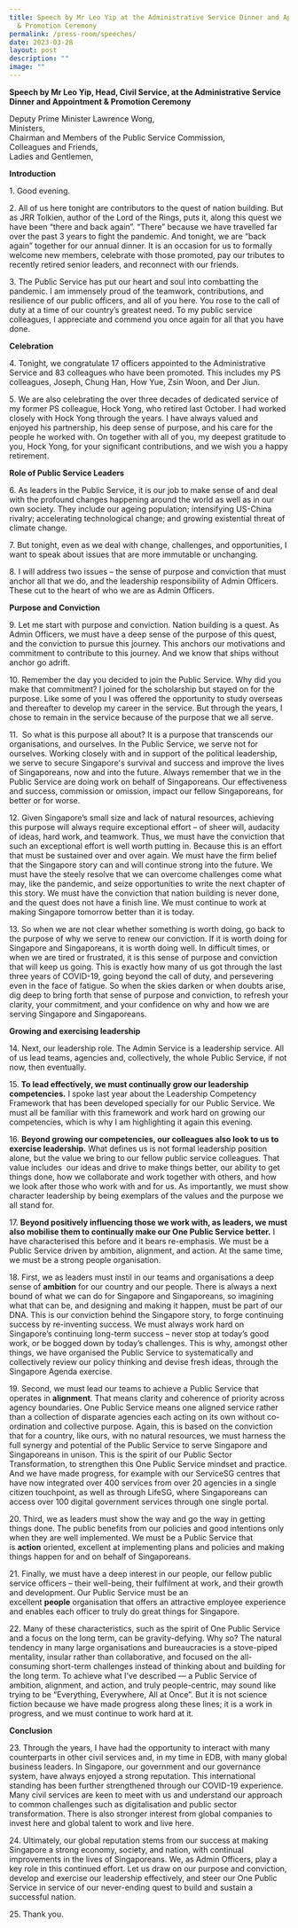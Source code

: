 ```yaml
---
title: Speech by Mr Leo Yip at the Administrative Service Dinner and Appointment
  & Promotion Ceremony
permalink: /press-room/speeches/
date: 2023-03-28
layout: post
description: ""
image: ""
---
```

**Speech by Mr Leo Yip, Head, Civil Service, at the Administrative Service Dinner and Appointment & Promotion Ceremony**

Deputy Prime Minister Lawrence Wong,   
Ministers,   
Chairman and Members of the Public Service Commission,   
Colleagues and Friends,  
Ladies and Gentlemen,   
  
**Introduction**   
  
1\. Good evening.   
  
2\. All of us here tonight are contributors to the quest of nation building. But as JRR Tolkien, author of the Lord of the Rings, puts it, along this quest we have been “there and back again”. “There” because we have travelled far over the past 3 years to fight the pandemic. And tonight, we are “back again” together for our annual dinner. It is an occasion for us to formally welcome new members, celebrate with those promoted, pay our tributes to recently retired senior leaders, and reconnect with our friends.  
  
3\. The Public Service has put our heart and soul into combatting the pandemic. I am immensely proud of the teamwork, contributions, and resilience of our public officers, and all of you here. You rose to the call of duty at a time of our country’s greatest need. To my public service colleagues, I appreciate and commend you once again for all that you have done.   
  
**Celebration**  
  
4\. Tonight, we congratulate 17 officers appointed to the Administrative Service and 83 colleagues who have been promoted. This includes my PS colleagues, Joseph, Chung Han, How Yue, Zsin Woon, and Der Jiun.  
  
5\. We are also celebrating the over three decades of dedicated service of my former PS colleague, Hock Yong, who retired last October. I had worked closely with Hock Yong through the years. I have always valued and enjoyed his partnership, his deep sense of purpose, and his care for the people he worked with. On together with all of you, my deepest gratitude to you, Hock Yong, for your significant contributions, and we wish you a happy retirement.   
  
**Role of Public Service Leaders**  
  
6\. As leaders in the Public Service, it is our job to make sense of and deal with the profound changes happening around the world as well as in our own society. They include our ageing population; intensifying US-China rivalry; accelerating technological change; and growing existential threat of climate change.   
  
7\. But tonight, even as we deal with change, challenges, and opportunities, I want to speak about issues that are more immutable or unchanging.   
  
8\. I will address two issues – the sense of purpose and conviction that must anchor all that we do, and the leadership responsibility of Admin Officers. These cut to the heart of who we are as Admin Officers.   
  
**Purpose and Conviction**  
  
9\. Let me start with purpose and conviction. Nation building is a quest. As Admin Officers, we must have a deep sense of the purpose of this quest, and the conviction to pursue this journey. This anchors our motivations and commitment to contribute to this journey. And we know that ships without anchor go adrift.   
  
10\. Remember the day you decided to join the Public Service. Why did you make that commitment? I joined for the scholarship but stayed on for the purpose. Like some of you I was offered the opportunity to study overseas and thereafter to develop my career in the service. But through the years, I chose to remain in the service because of the purpose that we all serve.   
  
11\.  So what is this purpose all about? It is a purpose that transcends our organisations, and ourselves. In the Public Service, we serve not for ourselves. Working closely with and in support of the political leadership, we serve to secure Singapore's survival and success and improve the lives of Singaporeans, now and into the future. Always remember that we in the Public Service are doing work on behalf of Singaporeans. Our effectiveness and success, commission or omission, impact our fellow Singaporeans, for better or for worse.   
  
12\. Given Singapore’s small size and lack of natural resources, achieving this purpose will always require exceptional effort – of sheer will, audacity of ideas, hard work, and teamwork. Thus, we must have the conviction that such an exceptional effort is well worth putting in. Because this is an effort that must be sustained over and over again. We must have the firm belief that the Singapore story can and will continue strong into the future. We must have the steely resolve that we can overcome challenges come what may, like the pandemic, and seize opportunities to write the next chapter of this story. We must have the conviction that nation building is never done, and the quest does not have a finish line. We must continue to work at making Singapore tomorrow better than it is today.   
  
13\. So when we are not clear whether something is worth doing, go back to the purpose of why we serve to renew our conviction. If it is worth doing for Singapore and Singaporeans, it is worth doing well. In difficult times, or when we are tired or frustrated, it is this sense of purpose and conviction that will keep us going. This is exactly how many of us got through the last three years of COVID-19, going beyond the call of duty, and persevering even in the face of fatigue. So when the skies darken or when doubts arise, dig deep to bring forth that sense of purpose and conviction, to refresh your clarity, your commitment, and your confidence on why and how we are serving Singapore and Singaporeans.    
  
**Growing and exercising leadership**  
  
14\. Next, our leadership role. The Admin Service is a leadership service. All of us lead teams, agencies and, collectively, the whole Public Service, if not now, then eventually.  
  
15\. **To lead effectively, we must continually grow our leadership competencies.** I spoke last year about the Leadership Competency Framework that has been developed specially for our Public Service. We must all be familiar with this framework and work hard on growing our competencies, which is why I am highlighting it again this evening.   
  
16\. **Beyond growing our competencies, our colleagues also look to us to exercise leadership.** What defines us is not formal leadership position alone, but the value we bring to our fellow public service colleagues. That value includes  our ideas and drive to make things better, our ability to get things done, how we collaborate and work together with others, and how we look after those who work with and for us. As importantly, we must show character leadership by being exemplars of the values and the purpose we all stand for.   
  
17\. **Beyond positively influencing those we work with, as leaders, we must also mobilise them to continually make our One Public Service better.** I have characterised this before and it bears re-emphasis. We must be a Public Service driven by ambition, alignment, and action. At the same time, we must be a strong people organisation.   
  
18\. First, we as leaders must instil in our teams and organisations a deep sense of **ambition** for our country and our people. There is always a next bound of what we can do for Singapore and Singaporeans, so imagining what that can be, and designing and making it happen, must be part of our DNA. This is our conviction behind the Singapore story, to forge continuing success by re-inventing success. We must always work hard on Singapore’s continuing long-term success – never stop at today’s good work, or be bogged down by today’s challenges. This is why, amongst other things, we have organised the Public Service to systematically and collectively review our policy thinking and devise fresh ideas, through the Singapore Agenda exercise.   
  
19\. Second, we must lead our teams to achieve a Public Service that operates in **alignment**. That means clarity and coherence of priority across agency boundaries. One Public Service means one aligned service rather than a collection of disparate agencies each acting on its own without co-ordination and collective purpose. Again, this is based on the conviction that for a country, like ours, with no natural resources, we must harness the full synergy and potential of the Public Service to serve Singapore and Singaporeans in unison. This is the spirit of our Public Sector Transformation, to strengthen this One Public Service mindset and practice. And we have made progress, for example with our ServiceSG centres that have now integrated over 400 services from over 20 agencies in a single citizen touchpoint, as well as through LifeSG, where Singaporeans can access over 100 digital government services through one single portal.   
  
20\. Third, we as leaders must show the way and go the way in getting things done. The public benefits from our policies and good intentions only when they are well implemented. We must be a Public Service that is **action** oriented, excellent at implementing plans and policies and making things happen for and on behalf of Singaporeans.       
  
21\. Finally, we must have a deep interest in our people, our fellow public service officers – their well-being, their fulfilment at work, and their growth and development. Our Public Service must be an excellent **people** organisation that offers an attractive employee experience and enables each officer to truly do great things for Singapore.   
  
22\. Many of these characteristics, such as the spirit of One Public Service and a focus on the long term, can be gravity-defying. Why so? The natural tendency in many large organisations and bureaucracies is a stove-piped mentality, insular rather than collaborative, and focused on the all-consuming short-term challenges instead of thinking about and building for the long term. To achieve what I’ve described — a Public Service of ambition, alignment, and action, and truly people-centric, may sound like trying to be “Everything, Everywhere, All at Once”. But it is not science fiction because we have made progress along these lines; it is a work in progress, and we must continue to work hard at it.   
  
**Conclusion**  
  
23\. Through the years, I have had the opportunity to interact with many counterparts in other civil services and, in my time in EDB, with many global business leaders. In Singapore, our government and our governance system, have always enjoyed a strong reputation. This international standing has been further strengthened through our COVID-19 experience. Many civil services are keen to meet with us and understand our approach to common challenges such as digitalisation and public sector transformation. There is also stronger interest from global companies to invest here and global talent to work and live here.   
  
24\. Ultimately, our global reputation stems from our success at making Singapore a strong economy, society, and nation, with continual improvements in the lives of Singaporeans. We, as Admin Officers, play a key role in this continued effort. Let us draw on our purpose and conviction, develop and exercise our leadership effectively, and steer our One Public Service in service of our never-ending quest to build and sustain a successful nation.   
  
25\. Thank you.